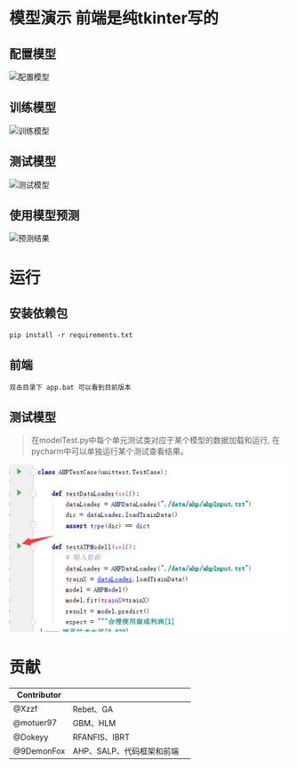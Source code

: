 #  模型演示 前端是纯tkinter写的

##  配置模型

![配置模型](assets/配置模型.gif)

##  训练模型

![训练模型](assets/训练模型.gif)

##  测试模型

![测试模型](assets/测试模型-1617950420153.gif)

##  使用模型预测

![预测结果](assets/预测结果.gif)

#  运行

## 安装依赖包 

```
pip install -r requirements.txt
```
## 前端

```
双击目录下 app.bat 可以看到目前版本
```
## 测试模型

> 在modelTest.py中每个单元测试类对应于某个模型的数据加载和运行,
> 在pycharm中可以单独运行某个测试查看结果。

![image-20201225110818279](README.assets/image-20201225110818279.png)

#  贡献

| Contributor |                           |      |
| ----------- | ------------------------- | ---- |
| @Xzzf       | Rebet、GA                 |      |
| @motuer97   | GBM、HLM                  |      |
| @Dokeyy     | RFANFIS、IBRT             |      |
| @9DemonFox  | AHP、SALP、代码框架和前端 |      |
